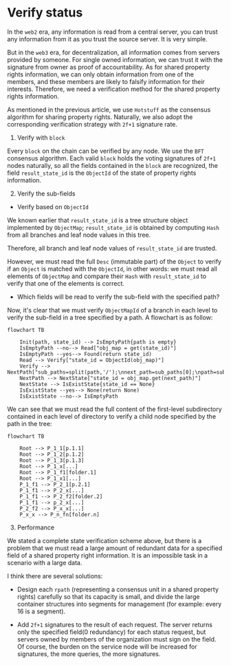 # Verify status

In the `web2` era, any information is read from a central server, you can trust any information from it as you trust the source server. It is very simple.

But in the `web3` era, for decentralization, all information comes from servers provided by someone. For single owned information, we can trust it with the signature from owner as proof of accountability. As for shared property rights information, we can only obtain information from one of the members, and these members are likely to falsify information for their interests. Therefore, we need a verification method for the shared property rights information.

As mentioned in the previous article, we use `Hotstuff` as the consensus algorithm for sharing property rights. Naturally, we also adopt the corresponding verification strategy with `2f+1` signature rate.

1. Verify with `block`

Every `block` on the chain can be verified by any node. We use the `BFT` consensus algorithm. Each valid `block` holds the voting signatures of `2f+1` nodes naturally, so all the fields contained in the `block` are recognized, the field `result_state_id` is the `ObjectId` of the state of property rights information.

2. Verify the sub-fields

-   Verify based on `ObjectId`

We known earlier that `result_state_id` is a tree structure object implemented by `ObjectMap`; `result_state_id` is obtained by computing `Hash` from all branches and leaf node values in this tree.

Therefore, all branch and leaf node values of `result_state_id` are trusted.

However, we must read the full `Desc` (immutable part) of the `Object` to verify if an `Object` is matched with the `ObjectId`, in other words: we must read all elements of `ObjectMap` and compare their `Hash` with `result_state_id` to verify that one of the elements is correct.

-   Which fields will be read to verify the sub-field with the specified path?

Now, it's clear that we must verify `ObjectMapId` of a branch in each level to verify the sub-field in a tree specified by a path. A flowchart is as follow:

```mermaid
flowchart TB

    Init(path, state_id) --> IsEmptyPath{path is empty}
    IsEmptyPath --no--> Read["obj_map = get(state_id)"]
    IsEmptyPath --yes--> Found(return state_id)
    Read --> Verify["state_id = ObjectId(obj_map)"]
    Verify --> NextPath["sub_paths=split(path,'/');\nnext_path=sub_paths[0];\npath=sub_paths[1..].join('/');"]
    NextPath --> NextState["state_id = obj_map.get(next_path)"]
    NextState --> IsExistState{state_id == None}
    IsExistState --yes--> None(return None)
    IsExistState --no--> IsEmptyPath

```

We can see that we must read the full content of the first-level subdirectory contained in each level of directory to verify a child node specified by the path in the tree:

```mermaid
flowchart TB

    Root --> P_1_1[p.1.1]
    Root --> P_1_2[p.1.2]
    Root --> P_1_3[p.1.3]
    Root --> P_1_x[...]
    Root --> P_1_f1[folder.1]
    Root --> P_1_x1[...]
    P_1_f1 --> P_2_1[p.2.1]
    P_1_f1 --> P_2_x[...]
    P_1_f1 --> P_2_f2[folder.2]
    P_1_f1 --> p_2_x[...]
    P_2_f2 --> P_x_x[...]
    P_x_x --> P_n_fn[folder.n]
```

3. Performance

We stated a complete state verification scheme above, but there is a problem that we must read a large amount of redundant data for a specified field of a shared property right information. It is an impossible task in a scenario with a large data.

I think there are several solutions:

-   Design each `rpath` (representing a consensus unit in a shared property rights) carefully so that its capacity is small, and divide the large container structures into segments for management (for example: every 16 is a segment).

-   Add `2f+1` signatures to the result of each request. The server returns only the specified field(0 redundancy) for each status request, but servers owned by members of the organization must sign on the field. Of course, the burden on the service node will be increased for signatures, the more queries, the more signatures.
